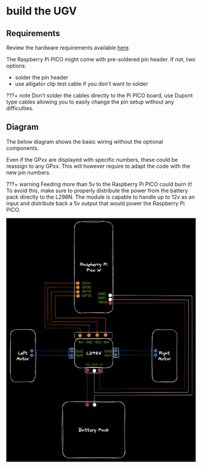 # build the UGV

## Requirements

Review the hardware requirements available [here](https://beezy.dev/pancake/#hardware).

The Raspberry Pi PICO might come with pre-soldered pin header. If not, two options:    

- solder the pin header 
- use alligator clip test cable if you don't want to solder

???+ note
    Don't solder the cables directly to the Pi PICO board, use Dupont type cables allowing you to easily change the pin setup without any difficulties. 

## Diagram 

The below diagram shows the basic wiring without the optional components. 

Even if the GPxx are displayed with specific numbers, these could be reassign to any GPxx. This will however require to adapt the code with the new pin numbers. 

???+ warning
    Feeding more than 5v to the Raspberry Pi PICO could burn it!  
    To avoid this, make sure to properly distribute the power from the battery pack directly to the L298N. The module is capable to handle up to 12v as an input and distribute back a 5v output that would power the Raspberry Pi PICO.   
    

![RC522](../images/pancake-basic-wiring.png)

